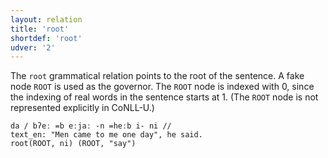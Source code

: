 ```yaml
---
layout: relation
title: 'root'
shortdef: 'root'
udver: '2'
---
```


The `root` grammatical relation points to the root of the sentence. A fake node `ROOT` is used as the governor. The `ROOT` node is indexed with 0, since the indexing of real words in the sentence starts at 1. (The `ROOT` node is not represented
explicitly in CoNLL-U.)

~~~ sdparse
da / bʔeː =b eːjaː -n =heːb i- ni //
text_en: "Men came to me one day", he said.
root(ROOT, ni) (ROOT, "say")
~~~
<!-- Interlanguage links updated Út 9. května 2023, 20:04:33 CEST -->
